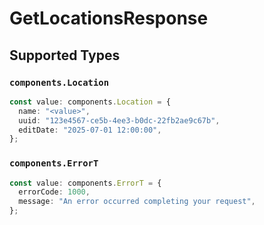 # GetLocationsResponse


## Supported Types

### `components.Location`

```typescript
const value: components.Location = {
  name: "<value>",
  uuid: "123e4567-ce5b-4ee3-b0dc-22fb2ae9c67b",
  editDate: "2025-07-01 12:00:00",
};
```

### `components.ErrorT`

```typescript
const value: components.ErrorT = {
  errorCode: 1000,
  message: "An error occurred completing your request",
};
```

